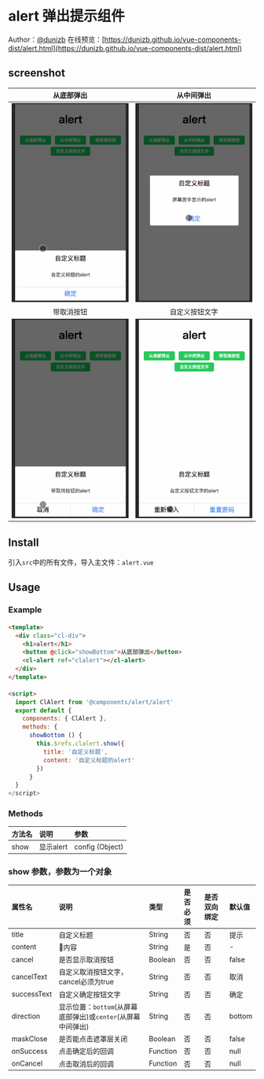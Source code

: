 # alert 弹出提示组件

Author：[@dunizb](https://github.com/dunizb)
在线预览：[https://dunizb.github.io/vue-components-dist/alert.html](https://dunizb.github.io/vue-components-dist/alert.html)

## screenshot
| 从底部弹出 | 从中间弹出  |
|:-------:|:------:|
|![screenshot_0.gif](screenshot_0.gif)|![screenshot_1.gif](screenshot_1.gif)|
| 带取消按钮 | 自定义按钮文字  |
|![screenshot_2.gif](screenshot_2.gif)|![screenshot_3.gif](screenshot_3.gif)|


## Install
引入`src`中的所有文件，导入主文件：`alert.vue`

## Usage

### Example
```html
<template>
  <div class="cl-div">
    <h1>alert</h1>
    <button @click="showBottom">从底部弹出</button>
    <cl-alert ref="clalert"></cl-alert>
  </div>
</template>

<script>
  import ClAlert from '@components/alert/alert'
  export default {
    components: { ClAlert },
    methods: {
      showBottom () {
        this.$refs.clalert.show({
          title: '自定义标题',
          content: '自定义标题的alert'
        })
      }
  }
</script>
```

### Methods
|方法名  |说明        |参数         |
|:------|:----------|:------------|
|show   |显示alert  |config (Object) |

### show 参数，参数为一个对象
|属性名    |说明         |类型      |是否必须|是否双向绑定|默认值|
|:--------|:-----------|:--------|:------|:-------|:-----|
|title    |自定义标题    |String   |否     |否      | 提示  |
|content  |内容         |String   |是     |否      | -  |
|cancel   |是否显示取消按钮 |Boolean  |否     |否  | false |
|cancelText |自定义取消按钮文字，cancel必须为true|String|否 |否|取消|
|successText |自定义确定按钮文字|String|否 |否|确定|
|direction |显示位置：`bottom`(从屏幕底部弹出)或`center`(从屏幕中间弹出)|String|否 |否|bottom|
|maskClose |是否能点击遮罩层关闭|Boolean|否 |否|false|
|onSuccess |点击确定后的回调|Function|否 |否|null|
|onCancel |点击取消后的回调|Function|否 |否|null|

